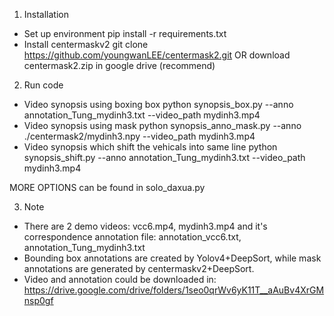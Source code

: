 1. Installation
- Set up environment
pip install -r requirements.txt
- Install centermaskv2
git clone https://github.com/youngwanLEE/centermask2.git
OR download centermask2.zip in google drive (recommend)

2. Run code
- Video synopsis using boxing box
python synopsis_box.py --anno annotation_Tung_mydinh3.txt --video_path mydinh3.mp4
- Video synopsis using mask
python synopsis_anno_mask.py --anno ./centermask2/mydinh3.npy --video_path mydinh3.mp4
- Video synopsis which shift the vehicals into same line
python synopsis_shift.py --anno annotation_Tung_mydinh3.txt --video_path mydinh3.mp4

MORE OPTIONS can be found in solo_daxua.py

3. Note
- There are 2 demo videos: vcc6.mp4, mydinh3.mp4 and it's correspondence annotation file: annotation_vcc6.txt, annotation_Tung_mydinh3.txt
- Bounding box annotations are created by Yolov4+DeepSort, while mask annotations are generated by centermaskv2+DeepSort.
- Video and annotation could be downloaded in: https://drive.google.com/drive/folders/1seo0qrWv6yK11T__aAuBv4XrGMnsp0gf
